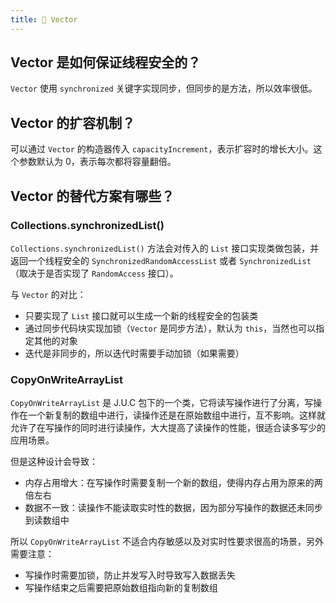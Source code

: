 ```yaml
---
title: 🤾 Vector
---
```


## Vector 是如何保证线程安全的？

`Vector` 使用 `synchronized` 关键字实现同步，但同步的是方法，所以效率很低。

## Vector 的扩容机制？

可以通过 `Vector` 的构造器传入 `capacityIncrement`，表示扩容时的增长大小。这个参数默认为 0，表示每次都将容量翻倍。

## Vector 的替代方案有哪些？<Badge text="重点" type="error"/>

### Collections.synchronizedList()

`Collections.synchronizedList()` 方法会对传入的 `List` 接口实现类做包装，并返回一个线程安全的 `SynchronizedRandomAccessList` 或者 `SynchronizedList`（取决于是否实现了 `RandomAccess` 接口）。

与 `Vector` 的对比：

- 只要实现了 `List` 接口就可以生成一个新的线程安全的包装类
- 通过同步代码块实现加锁（`Vector` 是同步方法），默认为 `this`，当然也可以指定其他的对象
- 迭代是非同步的，所以迭代时需要手动加锁（如果需要）

### CopyOnWriteArrayList
`CopyOnWriteArrayList` 是 J.U.C 包下的一个类，它将读写操作进行了分离，写操作在一个新复制的数组中进行，读操作还是在原始数组中进行，互不影响。这样就允许了在写操作的同时进行读操作，大大提高了读操作的性能，很适合读多写少的应用场景。

但是这种设计会导致：

- 内存占用增大：在写操作时需要复制一个新的数组，使得内存占用为原来的两倍左右
- 数据不一致：读操作不能读取实时性的数据，因为部分写操作的数据还未同步到读数组中

所以 `CopyOnWriteArrayList` 不适合内存敏感以及对实时性要求很高的场景，另外需要注意：

- 写操作时需要加锁，防止并发写入时导致写入数据丢失
- 写操作结束之后需要把原始数组指向新的复制数组
